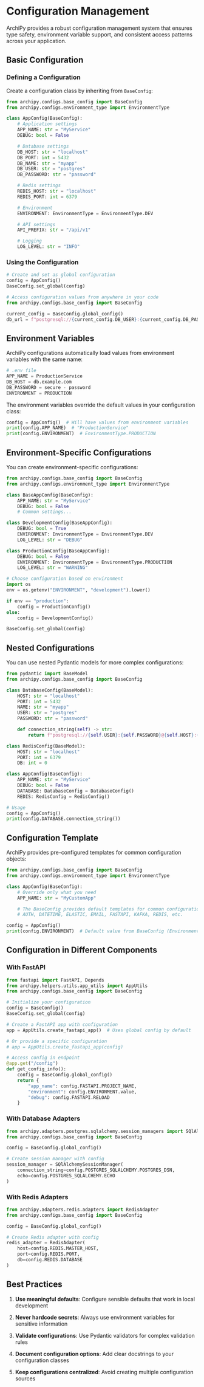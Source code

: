 # Configuration Management

ArchiPy provides a robust configuration management system that ensures type safety, environment variable support, and
consistent access patterns across your application.

## Basic Configuration

### Defining a Configuration

Create a configuration class by inheriting from `BaseConfig`:

```python
from archipy.configs.base_config import BaseConfig
from archipy.configs.environment_type import EnvironmentType

class AppConfig(BaseConfig):
    # Application settings
    APP_NAME: str = "MyService"
    DEBUG: bool = False

    # Database settings
    DB_HOST: str = "localhost"
    DB_PORT: int = 5432
    DB_NAME: str = "myapp"
    DB_USER: str = "postgres"
    DB_PASSWORD: str = "password"

    # Redis settings
    REDIS_HOST: str = "localhost"
    REDIS_PORT: int = 6379

    # Environment
    ENVIRONMENT: EnvironmentType = EnvironmentType.DEV

    # API settings
    API_PREFIX: str = "/api/v1"

    # Logging
    LOG_LEVEL: str = "INFO"
```

### Using the Configuration

```python
# Create and set as global configuration
config = AppConfig()
BaseConfig.set_global(config)

# Access configuration values from anywhere in your code
from archipy.configs.base_config import BaseConfig

current_config = BaseConfig.global_config()
db_url = f"postgresql://{current_config.DB_USER}:{current_config.DB_PASSWORD}@{current_config.DB_HOST}:{current_config.DB_PORT}/{current_config.DB_NAME}"
```

## Environment Variables

ArchiPy configurations automatically load values from environment variables with the same name:

```python
# .env file
APP_NAME = ProductionService
DB_HOST = db.example.com
DB_PASSWORD = secure - password
ENVIRONMENT = PRODUCTION
```

The environment variables override the default values in your configuration class:

```python
config = AppConfig()  # Will have values from environment variables
print(config.APP_NAME)  # "ProductionService"
print(config.ENVIRONMENT)  # EnvironmentType.PRODUCTION
```

## Environment-Specific Configurations

You can create environment-specific configurations:

```python
from archipy.configs.base_config import BaseConfig
from archipy.configs.environment_type import EnvironmentType

class BaseAppConfig(BaseConfig):
    APP_NAME: str = "MyService"
    DEBUG: bool = False
    # Common settings...

class DevelopmentConfig(BaseAppConfig):
    DEBUG: bool = True
    ENVIRONMENT: EnvironmentType = EnvironmentType.DEV
    LOG_LEVEL: str = "DEBUG"

class ProductionConfig(BaseAppConfig):
    DEBUG: bool = False
    ENVIRONMENT: EnvironmentType = EnvironmentType.PRODUCTION
    LOG_LEVEL: str = "WARNING"

# Choose configuration based on environment
import os
env = os.getenv("ENVIRONMENT", "development").lower()

if env == "production":
    config = ProductionConfig()
else:
    config = DevelopmentConfig()

BaseConfig.set_global(config)
```

## Nested Configurations

You can use nested Pydantic models for more complex configurations:

```python
from pydantic import BaseModel
from archipy.configs.base_config import BaseConfig

class DatabaseConfig(BaseModel):
    HOST: str = "localhost"
    PORT: int = 5432
    NAME: str = "myapp"
    USER: str = "postgres"
    PASSWORD: str = "password"

    def connection_string(self) -> str:
        return f"postgresql://{self.USER}:{self.PASSWORD}@{self.HOST}:{self.PORT}/{self.NAME}"

class RedisConfig(BaseModel):
    HOST: str = "localhost"
    PORT: int = 6379
    DB: int = 0

class AppConfig(BaseConfig):
    APP_NAME: str = "MyService"
    DEBUG: bool = False
    DATABASE: DatabaseConfig = DatabaseConfig()
    REDIS: RedisConfig = RedisConfig()

# Usage
config = AppConfig()
print(config.DATABASE.connection_string())
```

## Configuration Template

ArchiPy provides pre-configured templates for common configuration objects:

```python
from archipy.configs.base_config import BaseConfig
from archipy.configs.environment_type import EnvironmentType

class AppConfig(BaseConfig):
    # Override only what you need
    APP_NAME: str = "MyCustomApp"

    # The BaseConfig provides default templates for common configurations like:
    # AUTH, DATETIME, ELASTIC, EMAIL, FASTAPI, KAFKA, REDIS, etc.

config = AppConfig()
print(config.ENVIRONMENT)  # Default value from BaseConfig (EnvironmentType.LOCAL)
```

## Configuration in Different Components

### With FastAPI

```python
from fastapi import FastAPI, Depends
from archipy.helpers.utils.app_utils import AppUtils
from archipy.configs.base_config import BaseConfig

# Initialize your configuration
config = BaseConfig()
BaseConfig.set_global(config)

# Create a FastAPI app with configuration
app = AppUtils.create_fastapi_app()  # Uses global config by default

# Or provide a specific configuration
# app = AppUtils.create_fastapi_app(config)

# Access config in endpoint
@app.get("/config")
def get_config_info():
    config = BaseConfig.global_config()
    return {
        "app_name": config.FASTAPI.PROJECT_NAME,
        "environment": config.ENVIRONMENT.value,
        "debug": config.FASTAPI.RELOAD
    }
```

### With Database Adapters

```python
from archipy.adapters.postgres.sqlalchemy.session_managers import SQlAlchemySessionManager
from archipy.configs.base_config import BaseConfig

config = BaseConfig.global_config()

# Create session manager with config
session_manager = SQlAlchemySessionManager(
    connection_string=config.POSTGRES_SQLALCHEMY.POSTGRES_DSN,
    echo=config.POSTGRES_SQLALCHEMY.ECHO
)
```

### With Redis Adapters

```python
from archipy.adapters.redis.adapters import RedisAdapter
from archipy.configs.base_config import BaseConfig

config = BaseConfig.global_config()

# Create Redis adapter with config
redis_adapter = RedisAdapter(
    host=config.REDIS.MASTER_HOST,
    port=config.REDIS.PORT,
    db=config.REDIS.DATABASE
)
```

## Best Practices

1. **Use meaningful defaults**: Configure sensible defaults that work in local development

2. **Never hardcode secrets**: Always use environment variables for sensitive information

3. **Validate configurations**: Use Pydantic validators for complex validation rules

4. **Document configuration options**: Add clear docstrings to your configuration classes

5. **Keep configurations centralized**: Avoid creating multiple configuration sources

